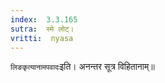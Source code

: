 ```yaml
---
index:  3.3.165
sutra:  स्मे लोट्।
vritti:  nyasa
---
```


`लिङकृत्यानामपवादः`इति। अनन्तर सूत्र विहितानाम्॥
